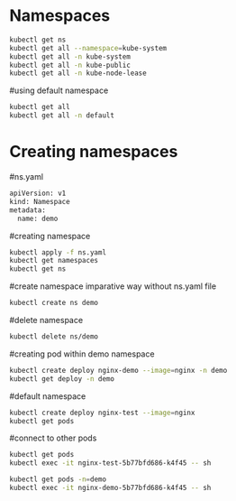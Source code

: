 # Namespaces
```sh
kubectl get ns
kubectl get all --namespace=kube-system
kubectl get all -n kube-system
kubectl get all -n kube-public
kubectl get all -n kube-node-lease
```

#using default namespace
```sh
kubectl get all
kubectl get all -n default
```

# Creating namespaces
#ns.yaml
```sh
apiVersion: v1
kind: Namespace
metadata:
  name: demo
```
#creating namespace
```sh
kubectl apply -f ns.yaml
kubectl get namespaces
kubectl get ns
```

#create namespace imparative way without ns.yaml file
```sh
kubectl create ns demo
```

#delete namespace
```sh
kubectl delete ns/demo
```

#creating pod within demo namespace
```sh
kubectl create deploy nginx-demo --image=nginx -n demo
kubectl get deploy -n demo
```

#default namespace
```sh
kubectl create deploy nginx-test --image=nginx
kubectl get pods
```

#connect to other pods
```sh
kubectl get pods
kubectl exec -it nginx-test-5b77bfd686-k4f45 -- sh

kubectl get pods -n=demo
kubectl exec -it nginx-demo-5b77bfd686-k4f45 -- sh
```
